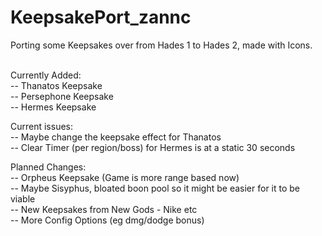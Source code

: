 # KeepsakePort_zannc
Porting some Keepsakes over from Hades 1 to Hades 2, made with Icons. <br><br>

Currently Added: <br>
    -- Thanatos Keepsake<br>
    -- Persephone Keepsake<br>
    -- Hermes Keepsake

Current issues: <br>
    -- Maybe change the keepsake effect for Thanatos <br>
    -- Clear Timer (per region/boss) for Hermes is at a static 30 seconds

Planned Changes: <br>
    -- Orpheus Keepsake (Game is more range based now)<br>
    -- Maybe Sisyphus, bloated boon pool so it might be easier for it to be viable<br>
    -- New Keepsakes from New Gods - Nike etc <br>
    -- More Config Options (eg dmg/dodge bonus)
